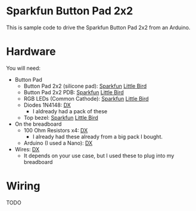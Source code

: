 Sparkfun Button Pad 2x2
=======================

This is sample code to drive the Sparkfun Button Pad 2x2 from an Arduino.

Hardware
========

You will need:
 - Button Pad
   - Button Pad 2x2 (silicone pad): [Sparkfun](https://www.sparkfun.com/products/7836) [Little Bird](http://littlebirdelectronics.com/products/button-pad-2x2-led-compatible)
   - Button Pad 2x2 PDB: [Sparkfun](https://www.sparkfun.com/products/9277) [Little Bird](http://littlebirdelectronics.com/products/button-pad-2x2-breakout-pcb)
   - RGB LEDs (Common Cathode): [Sparkfun](https://www.sparkfun.com/products/9853) [Little Bird](http://littlebirdelectronics.com/products/5mm-triple-output-led-rgb-common-cathode-20-pcs-pack)
   - Diodes 1N4148: [DX](http://dx.com/p/in4004-1n4148-bat85-schottky-signal-diodes-3-x-20-pcs-152549)
     - I aldready had a pack of these
   - Top bezel: [Sparkfun](https://www.sparkfun.com/products/8746) [Little Bird](http://littlebirdelectronics.com/products/button-pad-2x2-top-bezel)
 - On the breadboard
   - 100 Ohm Resistors x4: [DX](http://dx.com/p/diy-1-4w-resistance-metal-film-resistors-2500-pcs-152924)
     - I already had these already from a big pack I bought.
   - Arduino (I used a Nano): [DX](http://dx.com/p/arduino-nano-v3-0-81877)
 - Wires: [DX](http://dx.com/p/arduino-dupont-4-pin-male-to-female-extension-wire-cable-40cm-10-piece-pack-140523)
   - It depends on your use case, but I used these to plug into my breadboard

Wiring
======

TODO
